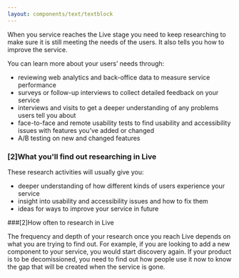 ```yaml
---
layout: components/text/textblock
---
```


When you service reaches the Live stage you need to keep researching to make sure it is still meeting the needs of the users. It also tells you how to improve the service.

You can learn more about your users’ needs through:
- reviewing web analytics and back-office data to measure service performance
- surveys or follow-up interviews to collect detailed feedback on your service
- interviews and visits to get a deeper understanding of any problems users tell you about
- face-to-face and remote usability tests to find usability and accessibility issues with features you’ve added or changed
- A/B testing on new and changed features

### [2]What you'll find out researching in Live

These research activities will usually give you:
- deeper understanding of how different kinds of users experience your service
- insight into usability and accessibility issues and how to fix them
- ideas for ways to improve your service in future

###[2]How often to research in Live

The frequency and depth of your research once you reach Live depends on what you are trying to find out. For example, if you are looking to add a new component to your service, you would start discovery again. If your product is to be decomissioned, you need to find out how people use it now to know the gap that will be created when the service is gone.
